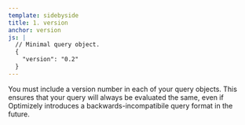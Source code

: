 ```yaml
---
template: sidebyside
title: 1. version
anchor: version
js: |
  // Minimal query object.
  {
    "version": "0.2"
  }
---
```

You must include a version number in each of your query objects.  This ensures that your query will always be evaluated the same, even if Optimizely introduces a backwards-incompatibile query format in the future.
